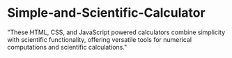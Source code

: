 # Simple-and-Scientific-Calculator
"These HTML, CSS, and JavaScript powered calculators combine simplicity with scientific functionality, offering versatile tools for numerical computations and scientific calculations."
